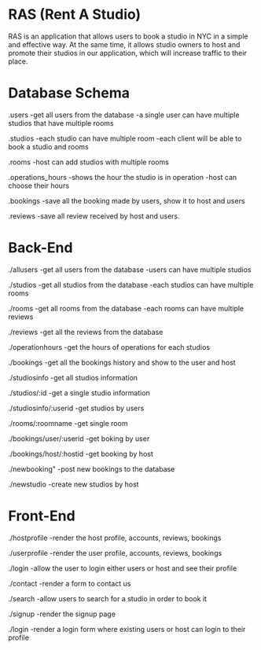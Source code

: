 # RAS (Rent A Studio)
RAS is an application that allows users to book a studio in NYC in a simple and effective way. At the same time, it allows studio owners to host and promote their studios in our application, which will increase traffic to their place. 

# Database Schema

.users
 -get all users from the database
 -a single user can have multiple studios that have multiple rooms
 

.studios
  -each studio can have multiple room 
  -each client will be able to book a studio and rooms

.rooms
 -host can add studios with multiple rooms
  
.operations_hours
 -shows the hour the studio is in operation
 -host can choose their hours

.bookings
 -save all the booking made by users, show it to host and users

.reviews
 -save all review received by host and users.

# Back-End 

./allusers
 -get all users from the database
 -users can have multiple studios

./studios
 -get all studios from the database
 -each studios can have multiple rooms

./rooms
 -get all rooms from the database
 -each rooms can have multiple reviews

./reviews
 -get all the reviews from the database

./operationhours
 -get the hours of operations for each studios

./bookings
 -get all the bookings history and show to the user and host

./studiosinfo 
 -get all studios information 

./studios/:id
 -get a single studio information

./studiosinfo/:userid
 -get studios by users

./rooms/:roomname
 -get single room 

./bookings/user/:userid
 -get boking by user 

./bookings/host/:hostid
 -get booking by host

./newbooking"
 -post new bookings to the database

./newstudio
 -create new studios by host

# Front-End

./hostprofile
 -render the host profile, accounts, reviews, bookings

./userprofile
 -render the user profile, accounts, reviews, bookings

./login
 -allow the user to login either users or host and see their profile

./contact
 -render a form to contact us 

./search
 -allow users to search for a studio in order to book it

./signup
 -render the signup page 

./login
 -render a login form where existing users or host can login to their profile
